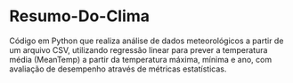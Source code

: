 # Resumo-Do-Clima
Código em Python que realiza análise de dados meteorológicos a partir de um arquivo CSV, utilizando regressão linear para prever a temperatura média (MeanTemp) a partir da temperatura máxima, mínima e ano, com avaliação de desempenho através de métricas estatísticas.
